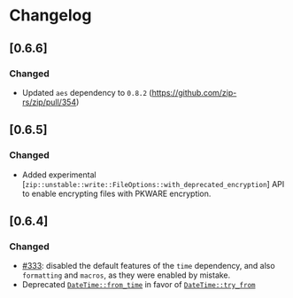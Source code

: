 # Changelog

## [0.6.6]
### Changed

- Updated `aes` dependency to `0.8.2` (https://github.com/zip-rs/zip/pull/354)

## [0.6.5]
### Changed

- Added experimental [`zip::unstable::write::FileOptions::with_deprecated_encryption`] API to enable encrypting files with PKWARE encryption.

## [0.6.4]

### Changed

 - [#333](https://github.com/zip-rs/zip/pull/333): disabled the default features of the `time` dependency, and also `formatting` and `macros`, as they were enabled by mistake.
 - Deprecated [`DateTime::from_time`](https://docs.rs/zip/0.6/zip/struct.DateTime.html#method.from_time) in favor of [`DateTime::try_from`](https://docs.rs/zip/0.6/zip/struct.DateTime.html#impl-TryFrom-for-DateTime)
 